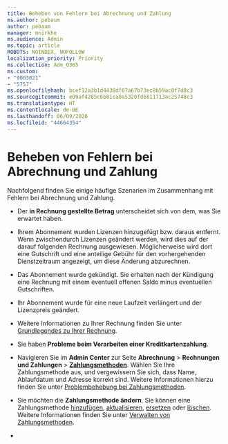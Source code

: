 ```yaml
---
title: Beheben von Fehlern bei Abrechnung und Zahlung
ms.author: pebaum
author: pebaum
manager: mnirkhe
ms.audience: Admin
ms.topic: article
ROBOTS: NOINDEX, NOFOLLOW
localization_priority: Priority
ms.collection: Adm_O365
ms.custom:
- "9003021"
- "5757"
ms.openlocfilehash: bcef12a3b1d4438df07a67b73ec8b59ac0f7d8c3
ms.sourcegitcommit: e09af4285c6b81ca0a5320fdb811713ac25748c3
ms.translationtype: HT
ms.contentlocale: de-DE
ms.lasthandoff: 06/09/2020
ms.locfileid: "44664354"
---
```

# <a name="resolving-billing-and-payment-errors"></a>Beheben von Fehlern bei Abrechnung und Zahlung

Nachfolgend finden Sie einige häufige Szenarien im Zusammenhang mit Fehlern bei Abrechnung und Zahlung.

- Der **in Rechnung gestellte Betrag** unterscheidet sich von dem, was Sie erwartet haben.
- Ihrem Abonnement wurden Lizenzen hinzugefügt bzw. daraus entfernt. Wenn zwischendurch Lizenzen geändert werden, wird dies auf der darauf folgenden Rechnung ausgewiesen. Möglicherweise wird dort eine Gutschrift und eine anteilige Gebühr für den vorhergehenden Dienstzeitraum angezeigt, um diese Änderung abzurechnen.
- Das Abonnement wurde gekündigt. Sie erhalten nach der Kündigung eine Rechnung mit einem eventuell offenen Saldo minus eventuellen Gutschriften.
- Ihr Abonnement wurde für eine neue Laufzeit verlängert und der Lizenzpreis geändert.
- Weitere Informationen zu Ihrer Rechnung finden Sie unter [Grundlegendes zu Ihrer Rechnung](https://docs.microsoft.com/microsoft-365/commerce/billing-and-payments/understand-your-invoice2).
- Sie haben **Probleme beim Verarbeiten einer Kreditkartenzahlung**.
- Navigieren Sie im **Admin Center** zur Seite **Abrechnung**  >  **Rechnungen und Zahlungen**  >  **[Zahlungsmethoden](https://go.microsoft.com/fwlink/p/?linkid=2018806)**. Wählen Sie Ihre Zahlungsmethode aus, und vergewissern Sie sich, dass Name, Ablaufdatum und Adresse korrekt sind. Weitere Informationen hierzu finden Sie unter [Problembehebung bei Zahlungsmethoden](https://docs.microsoft.com/microsoft-365/commerce/billing-and-payments/manage-payment-methods#troubleshoot-payment-methods).

- Sie möchten die **Zahlungsmethode ändern**. Sie können eine Zahlungsmethode [hinzufügen](https://docs.microsoft.com/microsoft-365/commerce/billing-and-payments/manage-payment-methods?view=o365-worldwide#add-a-payment-method), [aktualisieren](https://docs.microsoft.com/microsoft-365/commerce/billing-and-payments/manage-payment-methods?view=o365-worldwide#update-payment-method-details), [ersetzen](https://docs.microsoft.com/microsoft-365/commerce/billing-and-payments/manage-payment-methods?view=o365-worldwide#replace-a-payment-method) oder [löschen](https://docs.microsoft.com/microsoft-365/commerce/billing-and-payments/manage-payment-methods?view=o365-worldwide#delete-a-payment-method). Weitere Informationen finden Sie unter [Verwalten von Zahlungsmethoden](https://docs.microsoft.com/microsoft-365/commerce/billing-and-payments/manage-payment-methods?view=o365-worldwide).
- 